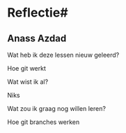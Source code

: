 # Reflectie#

<h2>Anass Azdad</h2>

Wat heb ik deze lessen nieuw geleerd?

Hoe git werkt

Wat wist ik al?

Niks

Wat zou ik graag nog willen leren?

Hoe git branches werken